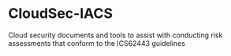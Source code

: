 # CloudSec-IACS
Cloud security documents and tools to assist with conducting risk assessments that conform to the ICS62443 guidelines
